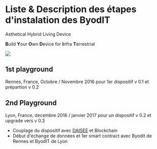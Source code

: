 # Liste & Description des étapes d'instalation des ByodIT

Asthetical Hybrid Living Device

**B**uild **Y**our **O**wn **D**evice for **I**nfra **T**errestrial

![](https://framapic.org/dj77Zs14zpzd/wqqCr8anmKoq)

## 1st playground

Rennes, France, Octobre / Novembre 2016 pour 1er dispositif v 0.1 et prépartion v 0.2

## 2nd Playground

Lyon, France, decembre 2016 / janvier 2017 pour un dispositif v 0.2 et upgrade vers v 0.3

* Couplage du dispositif avec [DAISEE](https://hackpad.com/DAISEE-2e-DAISEECamp-0816-VyMwEnbsRqA) et Blockchain
* Début d'échange de données et  1er smart contract avec Byodit de Rennes et ByodIT de Lyon
